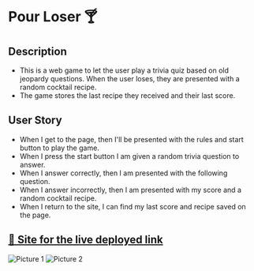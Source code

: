 # Pour Loser 🍸

## Description

- This is a web game to let the user play a trivia quiz based on old jeopardy questions. When the user loses, they are presented with a random cocktail recipe.
- The game stores the last recipe they received and their last score.

## User Story

- When I get to the page, then I'll be presented with the rules and start button to play the game.
- When I press the start button I am given a random trivia question to answer.
- When I answer correctly, then I am presented with the following question.
- When I answer incorrectly, then I am presented with my score and a random cocktail recipe.
- When I return to the site, I can find my last score and recipe saved on the page.

## [ 🔗 Site for the live deployed link ](https://tatefoster.github.io/pour-loser-game/)

![Picture 1](./assets/images/web-screenshot1.png)
![Picture 2](./assets/images/web-screenshot2.png)

